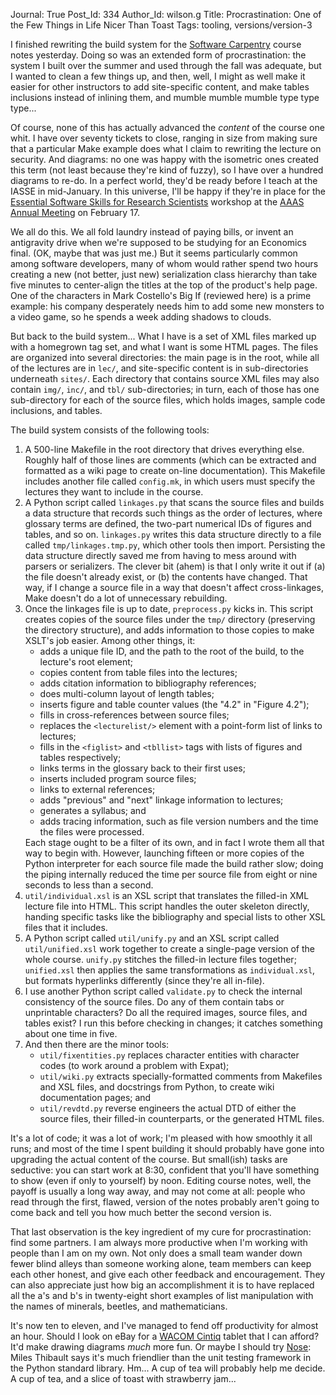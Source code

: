 Journal: True
Post_Id: 334
Author_Id: wilson.g
Title: Procrastination: One of the Few Things in Life Nicer Than Toast
Tags: tooling, versions/version-3

<p>I finished rewriting the build system for the <a href="http://www.software-carpentry.org">Software Carpentry</a> course notes yesterday.  Doing so was an extended form of procrastination: the system I built over the summer and used through the fall was adequate, but I wanted to clean a few things up, and then, well, I might as well make it easier for other instructors to add site-specific content, and make tables inclusions instead of inlining them, and mumble mumble mumble type type type...</p>
<p>Of course, none of this has actually advanced the <em>content</em> of the course one whit.  I have over seventy tickets to close, ranging in size from making sure that a particular Make example does what I claim to rewriting the lecture on security.  And diagrams: no one was happy with the isometric ones created this term (not least because they're kind of fuzzy), so I have over a hundred diagrams to re-do. In a perfect world, they'd be ready before I teach at the IASSE in mid-January.  In this universe, I'll be happy if they're in place for the <a href="http://www.aaas.org/meetings/Annual_Meeting/02_PE/PE_06_Career_Workshops.shtml#EssentialSoftware">Essential Software Skills for Research Scientists</a> workshop at the <a href="http://www.aaas.org/meetings/Annual_Meeting/">AAAS Annual Meeting</a> on February 17.</p>
<p>We all do this.  We all fold laundry instead of paying bills, or invent an antigravity drive when we're supposed to be studying for an Economics final.  (OK, maybe that was just me.)  But it seems particularly common among software developers, many of whom would rather spend two hours creating a new (not better, just new) serialization class hierarchy than take five minutes to center-align the titles at the top of the product's help page.  One of the characters in Mark Costello's Big If (reviewed here) is a prime example: his company desperately needs him to add some new monsters to a video game, so he spends a week adding shadows to clouds.</p>
<p>But back to the build system... What I have is a set of XML files marked up with a homegrown tag set, and what I want is some HTML pages.  The files are organized into several directories: the main page is in the root, while all of the lectures are in <code>lec/</code>, and site-specific content is in sub-directories underneath <code>sites/</code>.  Each directory that contains source XML files may also contain <code>img/</code>, <code>inc/</code>, and <code>tbl/</code> sub-directories; in turn, each of those has one sub-directory for each of the source files, which holds images, sample code inclusions, and tables.</p>
<p>The build system consists of the following tools:</p>
<ol>
<li>A 500-line Makefile in the root directory that drives everything else.  Roughly half of those lines are comments (which can be extracted and formatted as a wiki page to create on-line documentation).  This Makefile includes another file called <code>config.mk</code>, in which users must specify the lectures they want to include in the course.</li>
<li>A Python script called <code>linkages.py</code> that scans the source files and builds a data structure that records such things as the order of lectures, where glossary terms are defined, the two-part numerical IDs of figures and tables, and so on. <code>linkages.py</code> writes this data structure directly to a file called <code>tmp/linkages.tmp.py</code>, which other tools then import.  Persisting the data structure directly saved me from having to mess around with parsers or serializers.  The clever bit (ahem) is that I only write it out if (a) the file doesn't already exist, or (b) the contents have changed.  That way, if I change a source file in a way that doesn't affect cross-linkages, Make doesn't do a lot of unnecessary rebuilding.</li>
<li>Once the linkages file is up to date, <code>preprocess.py</code> kicks in.  This script creates copies of the source files under the <code>tmp/</code> directory (preserving the directory structure), and adds information to those copies to make XSLT's job easier.  Among other things, it:
<ul>
<li>adds a unique file ID, and the path to the root of the build, to the lecture's root element;</li>
<li>copies content from table files into the lectures;</li>
<li>adds citation information to bibliography references;</li>
<li>does multi-column layout of length tables;</li>
<li>inserts figure and table counter values (the "4.2" in "Figure 4.2");</li>
<li>fills in cross-references between source files;</li>
<li>replaces the <code>&lt;lecturelist/&gt;</code> element with a point-form list of links to lectures;</li>
<li>fills in the <code>&lt;figlist&gt;</code> and <code>&lt;tbllist&gt;</code> tags with lists of figures and tables respectively;</li>
<li>links terms in the glossary back to their first uses;</li>
<li>inserts included program source files;</li>
<li>links to external references;</li>
<li>adds "previous" and "next" linkage information to lectures;</li>
<li>generates a syllabus; and</li>
<li>adds tracing information, such as file version numbers and the time the files were processed.</li>
</ul>
Each stage ought to be a filter of its own, and in fact I wrote them all that way to begin with.  However, launching fifteen or more copies of the Python interpreter for each source file made the build rather slow; doing the piping internally reduced the time per source file from eight or nine seconds to less than a second.</li>
<li><code>util/individual.xsl</code> is an XSL script that translates the filled-in XML lecture file into HTML.  This script handles the outer skeleton directly, handing specific tasks like the bibliography and special lists to other XSL files that it includes.</li>
<li>A Python script called <code>util/unify.py</code> and an XSL script called <code>util/unified.xsl</code> work together to create a single-page version of the whole course.  <code>unify.py</code> stitches the filled-in lecture files together; <code>unified.xsl</code> then applies the same transformations as <code>individual.xsl</code>, but formats hyperlinks differently (since they're all in-file).</li>
<li>I use another Python script called <code>validate.py</code> to check the internal consistency of the source files.  Do any of them contain tabs or unprintable characters?  Do all the required images, source files, and tables exist?  I run this before checking in changes; it catches something about one time in five.</li>
<li>And then there are the minor tools:
<ul>
<li><code>util/fixentities.py</code> replaces character entities with character codes (to work around a problem with Expat);</li>
<li><code>util/wiki.py</code> extracts specially-formatted comments from Makefiles and XSL files, and docstrings from Python, to create wiki documentation pages; and</li>
<li><code>util/revdtd.py</code> reverse engineers the actual DTD of either the source files, their filled-in counterparts, or the generated HTML files.</li>
</ul>
</li>
</ol>
<p>It's a lot of code; it was a lot of work; I'm pleased with how smoothly it all runs; and most of the time I spent building it should probably have gone into upgrading the actual content of the course. But small(ish) tasks are seductive: you can start work at 8:30, confident that you'll have something to show (even if only to yourself) by noon.  Editing course notes, well, the payoff is usually a long way away, and may not come at all: people who read through the first, flawed, version of the notes probably aren't going to come back and tell you how much better the second version is.</p>
<p>That last observation is the key ingredient of my cure for procrastination: find some partners.  I am always more productive when I'm working with people than I am on my own.  Not only does a small team wander down fewer blind alleys than someone working alone, team members can keep each other honest, and give each other feedback and encouragement.  They can also appreciate just how big an accomplishment it is to have replaced all the a's and b's in twenty-eight short examples of list manipulation with the names of minerals, beetles, and mathematicians.</p>
<p>It's now ten to eleven, and I've managed to fend off productivity for almost an hour.  Should I look on eBay for a <a href="http://www.wacom.com/en/Products/Cintiq.aspx">WACOM Cintiq</a> tablet that I can afford?  It'd make drawing diagrams <em>much</em> more fun.  Or maybe I should try <a href="http://somethingaboutorange.com/mrl/projects/nose/">Nose</a>: Miles Thibault says it's much friendlier than the unit testing framework in the Python standard library.  Hm... A cup of tea will probably help me decide.  A cup of tea, and a slice of toast with strawberry jam...</p>
